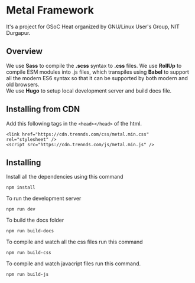 # Metal Framework

It's a project for GSoC Heat organized by GNU/Linux User's Group, NIT Durgapur.

## Overview
We use **Sass** to compile the **.scss** syntax to **.css** files.
We use **RollUp**  to compile ESM modules into .js files, which transpiles using **Babel** to support all the modern ES6 syntax so that it can be supported by both modern and old browsers.  
We use **Hugo** to setup local development server and build docs file.

## Installing from CDN

Add this following tags in the ```<head></head>``` of the html.

```
<link href="https://cdn.trennds.com/css/metal.min.css" rel="stylesheet" />
<script src="https://cdn.trennds.com/js/metal.min.js" />
```

## Installing
Install all the dependencies using this command
```
npm install
```
To run the development server
```
npm run dev
```
To build the docs folder
```
npm run build-docs
```

To compile and watch all the css files run this command
```
npm run build-css
```
To compile and watch javacript files run this command.
```
npm run build-js
```
